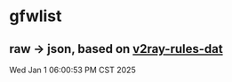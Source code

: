 # gfwlist
## raw -> json, based on [v2ray-rules-dat](https://github.com/Loyalsoldier/v2ray-rules-dat)
Wed Jan  1 06:00:53 PM CST 2025

